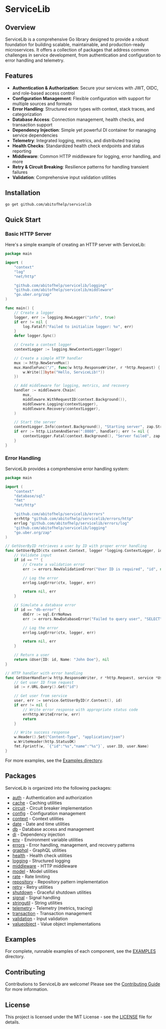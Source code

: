 # ServiceLib

## Overview

ServiceLib is a comprehensive Go library designed to provide a robust foundation for building scalable, maintainable, and production-ready microservices. It offers a collection of packages that address common challenges in service development, from authentication and configuration to error handling and telemetry.

## Features

- **Authentication & Authorization**: Secure your services with JWT, OIDC, and role-based access control
- **Configuration Management**: Flexible configuration with support for multiple sources and formats
- **Error Handling**: Structured error types with context, stack traces, and categorization
- **Database Access**: Connection management, health checks, and transaction support
- **Dependency Injection**: Simple yet powerful DI container for managing service dependencies
- **Telemetry**: Integrated logging, metrics, and distributed tracing
- **Health Checks**: Standardized health check endpoints and status reporting
- **Middleware**: Common HTTP middleware for logging, error handling, and more
- **Retry & Circuit Breaking**: Resilience patterns for handling transient failures
- **Validation**: Comprehensive input validation utilities

## Installation

```bash
go get github.com/abitofhelp/servicelib
```

## Quick Start

### Basic HTTP Server

Here's a simple example of creating an HTTP server with ServiceLib:

```go
package main

import (
	"context"
	"log"
	"net/http"

	"github.com/abitofhelp/servicelib/logging"
	"github.com/abitofhelp/servicelib/middleware"
	"go.uber.org/zap"
)

func main() {
	// Create a logger
	logger, err := logging.NewLogger("info", true)
	if err != nil {
		log.Fatalf("Failed to initialize logger: %v", err)
	}
	defer logger.Sync()

	// Create a context logger
	contextLogger := logging.NewContextLogger(logger)

	// Create a simple HTTP handler
	mux := http.NewServeMux()
	mux.HandleFunc("/", func(w http.ResponseWriter, r *http.Request) {
		w.Write([]byte("Hello, ServiceLib!"))
	})

	// Add middleware for logging, metrics, and recovery
	handler := middleware.Chain(
		mux,
		middleware.WithRequestID(context.Background()),
		middleware.Logging(contextLogger),
		middleware.Recovery(contextLogger),
	)

	// Start the server
	contextLogger.Info(context.Background(), "Starting server", zap.String("address", ":8080"))
	if err := http.ListenAndServe(":8080", handler); err != nil {
		contextLogger.Fatal(context.Background(), "Server failed", zap.Error(err))
	}
}
```

### Error Handling

ServiceLib provides a comprehensive error handling system:

```go
package main

import (
	"context"
	"database/sql"
	"fmt"
	"net/http"

	"github.com/abitofhelp/servicelib/errors"
	errhttp "github.com/abitofhelp/servicelib/errors/http"
	errlog "github.com/abitofhelp/servicelib/errors/log"
	"github.com/abitofhelp/servicelib/logging"
	"go.uber.org/zap"
)

// GetUserByID retrieves a user by ID with proper error handling
func GetUserByID(ctx context.Context, logger *logging.ContextLogger, id string) (*User, error) {
	// Validate input
	if id == "" {
		// Create a validation error
		err := errors.NewValidationError("User ID is required", "id", nil)

		// Log the error
		errlog.LogError(ctx, logger, err)

		return nil, err
	}

	// Simulate a database error
	if id == "db-error" {
		dbErr := sql.ErrNoRows
		err := errors.NewDatabaseError("Failed to query user", "SELECT", "users", dbErr)

		// Log the error
		errlog.LogError(ctx, logger, err)

		return nil, err
	}

	// Return a user
	return &User{ID: id, Name: "John Doe"}, nil
}

// HTTP handler with error handling
func GetUserHandler(w http.ResponseWriter, r *http.Request, service *UserService) {
	// Get user ID from request
	id := r.URL.Query().Get("id")

	// Get user from service
	user, err := service.GetUserByID(r.Context(), id)
	if err != nil {
		// Write error response with appropriate status code
		errhttp.WriteError(w, err)
		return
	}

	// Write success response
	w.Header().Set("Content-Type", "application/json")
	w.WriteHeader(http.StatusOK)
	fmt.Fprintf(w, `{"id":"%s","name":"%s"}`, user.ID, user.Name)
}
```

For more examples, see the [Examples directory](./EXAMPLES/README.md).

## Packages

ServiceLib is organized into the following packages:

- [auth](./auth/README.md) - Authentication and authorization
- [cache](./cache/README.md) - Caching utilities
- [circuit](./circuit/README.md) - Circuit breaker implementation
- [config](./config/README.md) - Configuration management
- [context](./context/README.md) - Context utilities
- [date](./date/README.md) - Date and time utilities
- [db](./db/README.md) - Database access and management
- [di](./di/README.md) - Dependency injection
- [env](./env/README.md) - Environment variable utilities
- [errors](./errors/README.md) - Error handling, management, and recovery patterns
- [graphql](./graphql/README.md) - GraphQL utilities
- [health](./health/README.md) - Health check utilities
- [logging](./logging/README.md) - Structured logging
- [middleware](./middleware/README.md) - HTTP middleware
- [model](./model/README.md) - Model utilities
- [rate](./rate/README.md) - Rate limiting
- [repository](./repository/README.md) - Repository pattern implementation
- [retry](./retry/README.md) - Retry utilities
- [shutdown](./shutdown/README.md) - Graceful shutdown utilities
- [signal](./signal/README.md) - Signal handling
- [stringutil](./stringutil/README.md) - String utilities
- [telemetry](./telemetry/README.md) - Telemetry (metrics, tracing)
- [transaction](./transaction/README.md) - Transaction management
- [validation](./validation/README.md) - Input validation
- [valueobject](./valueobject/README.md) - Value object implementations

## Examples

For complete, runnable examples of each component, see the [EXAMPLES](./EXAMPLES/README.md) directory.

## Contributing

Contributions to ServiceLib are welcome! Please see the [Contributing Guide](./CONTRIBUTING.md) for more information.

## License

This project is licensed under the MIT License - see the [LICENSE](./LICENSE) file for details.
